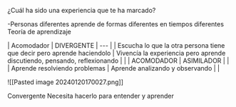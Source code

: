 ¿Cuál ha sido una experiencia que te ha marcado?

-Personas diferentes aprende de formas diferentes en tiempos diferentes
Teoría de aprendizaje


| Acomodador | DIVERGENTE | --- |
|   Escucha lo que la otra persona tiene que decir pero aprende haciendolo  |   Vivencía la experiencia pero aprende discutiendo, pensando, reflexionando  |     |
|    ACOMODADOR | ASIMILADOR    |     |
|    Aprende resolviendo problemas |  Aprende analizando y observando   |     |

![[Pasted image 20240120170027.png]]


Convergente
Necesita hacerlo para entender y aprender 